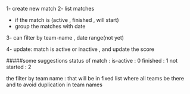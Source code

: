 
  1- create new match 
  2- list matches 
   - if the match is (active , finished , will start)
   - group the matches with date
   
  3- can filter by team-name , date range(not yet)

  4- update: match is active or inactive , and update the score

#####some suggestions
status of match :
   is-active : 0
   finished : 1
   not started : 2
   
 the filter by team name : 
   that will be in fixed list where all teams be there
   and to avoid duplication in team names 






